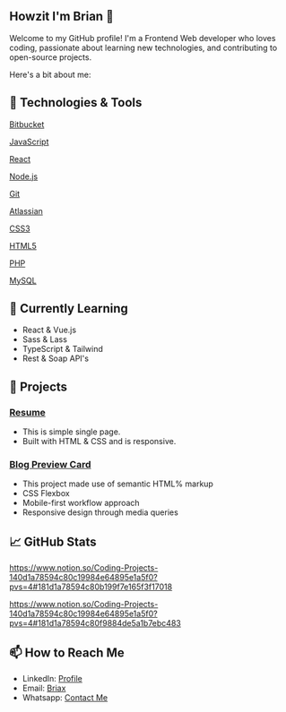 ## Howzit I'm Brian 👋

Welcome to my GitHub profile! 
I'm a Frontend Web developer who loves coding, passionate about learning new technologies, and contributing to open-source projects. 

Here's a bit about me:
## 🔧 Technologies & Tools

[Bitbucket](https://img.shields.io/badge/-Bitbucket-333333?style=flat&logo=bitbucket)

[JavaScript](https://img.shields.io/badge/-JavaScript-333333?style=flat&logo=javascript)

[React](https://img.shields.io/badge/-React-333333?style=flat&logo=react)

[Node.js](https://img.shields.io/badge/-Node.js-333333?style=flat&logo=node.js)

[Git](https://img.shields.io/badge/-Git-333333?style=flat&logo=git)

[Atlassian](https://img.shields.io/badge/-Atlassian-333333?style=flat&logo=atlassian)

[CSS3](https://img.shields.io/badge/-Css3-333333?style=flat&logo=css3)

[HTML5](https://img.shields.io/badge/-Html5-333333?style=flat&logo=html5)

[PHP](https://img.shields.io/badge/-PHP-333333?style=flat&logo=php)

[MySQL](https://img.shields.io/badge/-MySQL-333333?style=flat&logo=mysql)

## 🌱 Currently Learning

- React & Vue.js
- Sass & Lass
- TypeScript & Tailwind
- Rest & Soap API's

## 🚀 Projects

### [Resume](https://github.com/Devbriax/resume-web-page)

- This is simple single page. 
- Built with HTML & CSS and is responsive. 

### [Blog Preview Card](https://github.com/Devbriax/blog-preview-card)
- This project made use of semantic HTML% markup
- CSS Flexbox
- Mobile-first workflow approach
- Responsive design through media queries

## 📈 GitHub Stats

[](https://github-readme-stats.vercel.app/api?username=Devbriax&show_icons=true&theme=radical)
https://www.notion.so/Coding-Projects-140d1a78594c80c19984e64895e1a5f0?pvs=4#181d1a78594c80b199f7e165f3f17018

https://www.notion.so/Coding-Projects-140d1a78594c80c19984e64895e1a5f0?pvs=4#181d1a78594c80f9884de5a1b7ebc483

## 📫 How to Reach Me

- LinkedIn: [Profile](https://www.linkedin.com/in/your-profile)
- Email: [Briax](mailto:your.brianjlm@outlook.com)
- Whatsapp: [Contact Me](+27682125320)


